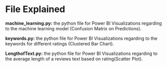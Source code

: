 # File Explained

**machine_learning.py:** the python file for Power BI Visualizations regarding to the machine learning model (Confusion Matrix on Predictions).

**keywords.py:** the python file for Power BI Visualizations regarding to the keywords for different ratings (Clustered Bar Chart).

**LengthofText.py:** the python file for Power BI Visualizations regarding to the average length of a reviews text based on rating(Scatter Plot).
